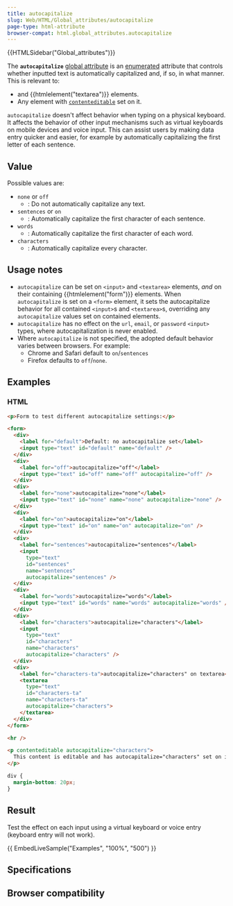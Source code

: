 ```yaml
---
title: autocapitalize
slug: Web/HTML/Global_attributes/autocapitalize
page-type: html-attribute
browser-compat: html.global_attributes.autocapitalize
---
```


{{HTMLSidebar("Global_attributes")}}

The **`autocapitalize`** [global attribute](/Web/HTML/Global_attributes) is an [enumerated](/Glossary/Enumerated) attribute that controls whether inputted text is automatically capitalized and, if so, in what manner. This is relevant to:

-  and {{htmlelement("textarea")}} elements.
- Any element with [`contenteditable`](/Web/HTML/Global_attributes/contenteditable) set on it.

`autocapitalize` doesn't affect behavior when typing on a physical keyboard. It affects the behavior of other input mechanisms such as virtual keyboards on mobile devices and voice input. This can assist users by making data entry quicker and easier, for example by automatically capitalizing the first letter of each sentence.

## Value

Possible values are:

- `none` or `off`
  - : Do not automatically capitalize any text.
- `sentences` or `on`
  - : Automatically capitalize the first character of each sentence.
- `words`
  - : Automatically capitalize the first character of each word.
- `characters`
  - : Automatically capitalize every character.

## Usage notes

- `autocapitalize` can be set on `<input>` and `<textarea>` elements, _and_ on their containing {{htmlelement("form")}} elements. When `autocapitalize` is set on a `<form>` element, it sets the autocapitalize behavior for all contained `<input>`s and `<textarea>`s, overriding any `autocapitalize` values set on contained elements.
- `autocapitalize` has no effect on the `url`, `email`, or `password` `<input>` types, where autocapitalization is never enabled.
- Where `autocapitalize` is not specified, the adopted default behavior varies between browsers. For example:
  - Chrome and Safari default to `on`/`sentences`
  - Firefox defaults to `off`/`none`.

## Examples

### HTML

```html
<p>Form to test different autocapitalize settings:</p>

<form>
  <div>
    <label for="default">Default: no autocapitalize set</label>
    <input type="text" id="default" name="default" />
  </div>
  <div>
    <label for="off">autocapitalize="off"</label>
    <input type="text" id="off" name="off" autocapitalize="off" />
  </div>
  <div>
    <label for="none">autocapitalize="none"</label>
    <input type="text" id="none" name="none" autocapitalize="none" />
  </div>
  <div>
    <label for="on">autocapitalize="on"</label>
    <input type="text" id="on" name="on" autocapitalize="on" />
  </div>
  <div>
    <label for="sentences">autocapitalize="sentences"</label>
    <input
      type="text"
      id="sentences"
      name="sentences"
      autocapitalize="sentences" />
  </div>
  <div>
    <label for="words">autocapitalize="words"</label>
    <input type="text" id="words" name="words" autocapitalize="words" />
  </div>
  <div>
    <label for="characters">autocapitalize="characters"</label>
    <input
      type="text"
      id="characters"
      name="characters"
      autocapitalize="characters" />
  </div>
  <div>
    <label for="characters-ta">autocapitalize="characters" on textarea</label>
    <textarea
      type="text"
      id="characters-ta"
      name="characters-ta"
      autocapitalize="characters">
    </textarea>
  </div>
</form>

<hr />

<p contenteditable autocapitalize="characters">
  This content is editable and has autocapitalize="characters" set on it
</p>
```

```css hidden
div {
  margin-bottom: 20px;
}
```

## Result

Test the effect on each input using a virtual keyboard or voice entry (keyboard entry will not work).

{{ EmbedLiveSample("Examples", "100%", "500") }}

## Specifications



## Browser compatibility


